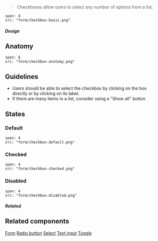 > Checkboxes allow users to select any number of options from a list.

```image
span: 4
src: "form/checkbox-basic.png"
```

##### Design

## Anatomy

```image
span: 6
src: "form/checkbox-anatomy.png"
```

## Guidelines
* Users should be able to select the checkbox by clicking on the box directly or by clicking on its label.
* If there are many items in a list, consider using a "Show all" button

## States

### Default
```image
span: 4
src: "form/checkbox-default.png"
```

### Checked
```image
span: 4
src: "form/checkbox-checked.png"
```

### Disabled
```image
span: 4
src: "form/checkbox-disabled.png"
```

##### Related

## Related components
[Form](/components/form)
[Radio button](/components/radio-button)
[Select](/components/select)
[Text input](/components/text-input)
[Toggle](/components/toggle)
